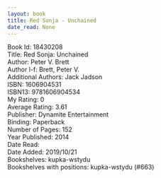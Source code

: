 ```yaml
---
layout: book
title: Red Sonja - Unchained
date_read: None
---
```


Book Id: 18430208<br />
Title: Red Sonja: Unchained<br />
Author: Peter V. Brett<br />
Author l-f: Brett, Peter V.<br />
Additional Authors: Jack Jadson<br />
ISBN: 1606904531<br />
ISBN13: 9781606904534<br />
My Rating: 0<br />
Average Rating: 3.61<br />
Publisher: Dynamite Entertainment<br />
Binding: Paperback<br />
Number of Pages: 152<br />
Year Published: 2014<br />
Date Read: <br />
Date Added: 2019/10/21<br />
Bookshelves: kupka-wstydu<br />
Bookshelves with positions: kupka-wstydu (#663)<br />

